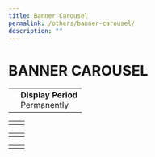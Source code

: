 ```yaml
---
title: Banner Carousel
permalink: /others/banner-carousel/
description: ""
---
```

# BANNER CAROUSEL

|   |   |
|---|---|
|   |  **Display Period** <br>Permanently|

|   |   |
|---|---|
|   |   |

|   |   |
|---|---|
|   |   |

|   |   |
|---|---|
|   |   |